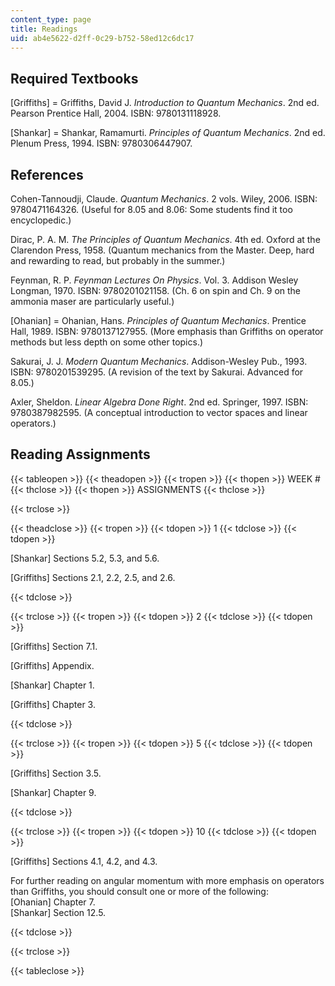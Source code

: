 ```yaml
---
content_type: page
title: Readings
uid: ab4e5622-d2ff-0c29-b752-58ed12c6dc17
---
```


Required Textbooks
------------------

\[Griffiths\] = Griffiths, David J. _Introduction to Quantum Mechanics_. 2nd ed. Pearson Prentice Hall, 2004. ISBN: 9780131118928.

\[Shankar\] = Shankar, Ramamurti. _Principles of Quantum Mechanics_. 2nd ed. Plenum Press, 1994. ISBN: 9780306447907.

References
----------

Cohen-Tannoudji, Claude. _Quantum Mechanics_. 2 vols. Wiley, 2006. ISBN: 9780471164326. (Useful for 8.05 and 8.06: Some students find it too encyclopedic.)

Dirac, P. A. M. _The Principles of Quantum Mechanics_. 4th ed. Oxford at the Clarendon Press, 1958. (Quantum mechanics from the Master. Deep, hard and rewarding to read, but probably in the summer.)

Feynman, R. P. _Feynman Lectures On Physics_. Vol. 3. Addison Wesley Longman, 1970. ISBN: 9780201021158. (Ch. 6 on spin and Ch. 9 on the ammonia maser are particularly useful.)

\[Ohanian\] = Ohanian, Hans. _Principles of Quantum Mechanics_. Prentice Hall, 1989. ISBN: 9780137127955. (More emphasis than Griffiths on operator methods but less depth on some other topics.)

Sakurai, J. J. _Modern Quantum Mechanics_. Addison-Wesley Pub., 1993. ISBN: 9780201539295. (A revision of the text by Sakurai. Advanced for 8.05.)

Axler, Sheldon. _Linear Algebra Done Right_. 2nd ed. Springer, 1997. ISBN: 9780387982595. (A conceptual introduction to vector spaces and linear operators.)

Reading Assignments
-------------------

{{< tableopen >}}
{{< theadopen >}}
{{< tropen >}}
{{< thopen >}}
WEEK #
{{< thclose >}}
{{< thopen >}}
ASSIGNMENTS
{{< thclose >}}

{{< trclose >}}

{{< theadclose >}}
{{< tropen >}}
{{< tdopen >}}
1
{{< tdclose >}}
{{< tdopen >}}


\[Shankar\] Sections 5.2, 5.3, and 5.6.

\[Griffiths\] Sections 2.1, 2.2, 2.5, and 2.6.


{{< tdclose >}}

{{< trclose >}}
{{< tropen >}}
{{< tdopen >}}
2
{{< tdclose >}}
{{< tdopen >}}


\[Griffiths\] Section 7.1.

\[Griffiths\] Appendix.

\[Shankar\] Chapter 1.

\[Griffiths\] Chapter 3.


{{< tdclose >}}

{{< trclose >}}
{{< tropen >}}
{{< tdopen >}}
5
{{< tdclose >}}
{{< tdopen >}}


\[Griffiths\] Section 3.5.

\[Shankar\] Chapter 9.


{{< tdclose >}}

{{< trclose >}}
{{< tropen >}}
{{< tdopen >}}
10
{{< tdclose >}}
{{< tdopen >}}


\[Griffiths\] Sections 4.1, 4.2, and 4.3.

For further reading on angular momentum with more emphasis on operators than Griffiths, you should consult one or more of the following:  
\[Ohanian\] Chapter 7.  
\[Shankar\] Section 12.5.


{{< tdclose >}}

{{< trclose >}}

{{< tableclose >}}